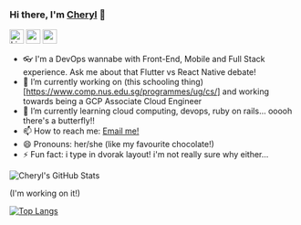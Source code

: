 ### Hi there, I'm [Cheryl](http://yoshi275.github.io/) 👋
[<img src="https://edent.github.io/SuperTinyIcons/images/svg/linkedin.svg" width="25" title="LinkedIn" />](https://www.linkedin.com/in/cherylnqj/)
[<img src="https://edent.github.io/SuperTinyIcons/images/svg/github.svg" width="25" />](https://github.com/Yoshi275)
[<img src="https://edent.github.io/SuperTinyIcons/images/svg/twitter.svg" width="25" />](https://twitter.com/icherylcode)
<!--
**Yoshi275/Yoshi275** is a ✨ _special_ ✨ repository because its `README.md` (this file) appears on your GitHub profile.

Here are some ideas to get you started:-->

- :eyeglasses: I'm a DevOps wannabe with Front-End, Mobile and Full Stack experience. Ask me about that Flutter vs React Native debate!
- 🔭 I’m currently working on (this schooling thing)[https://www.comp.nus.edu.sg/programmes/ug/cs/] and working towards being a GCP Associate Cloud Engineer
- 🌱 I’m currently learning cloud computing, devops, ruby on rails... ooooh there's a butterfly!!
- 📫 How to reach me: [Email me!](mailto:cheryl.nqj@gmail.com)
- 😄 Pronouns: her/she (like my favourite chocolate!)
- ⚡ Fun fact: i type in dvorak layout! i'm not really sure why either...

![Cheryl's GitHub Stats](https://github-readme-stats.vercel.app/api?username=yoshi275&count_private=true&show_icons=true&theme=tokyonight)

(I'm working on it!)

[![Top Langs](https://github-readme-stats.vercel.app/api/top-langs/?username=yoshi275&layout=compact&theme=tokyonight)](https://github.com/anuraghazra/github-readme-stats)
